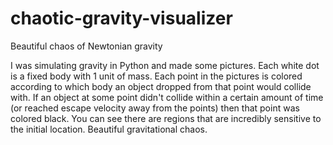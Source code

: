 # chaotic-gravity-visualizer
Beautiful chaos of Newtonian gravity

I was simulating gravity in Python and made some pictures. Each white dot is a fixed body with 1 unit of mass. Each point in the pictures is colored according to which body an object dropped from that point would collide with. If an object at some point didn't collide within a certain amount of time (or reached escape velocity away from the points) then that point was colored black. You can see there are regions that are incredibly sensitive to the initial location. Beautiful gravitational chaos.
